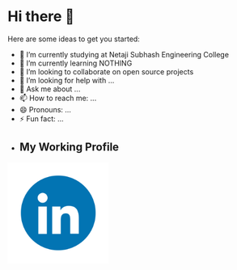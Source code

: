 # Hi there 👋



Here are some ideas to get you started:

- 🔭 I’m currently studying at Netaji Subhash Engineering College
- 🌱 I’m currently learning NOTHING
- 👯 I’m looking to collaborate on open source projects
- 🤔 I’m looking for help with ...
- 💬 Ask me about ...
- 📫 How to reach me: ...
- 😄 Pronouns: ...
- ⚡ Fun fact: ...
- ## My Working Profile



[<img src="https://github.com/Mayukh-Ganguly01/Mayukh-Ganguly01/blob/main/372102050_LINKEDIN_ICON_TRANSPARENT_1080.gif" width="200" height="200"/>](https://www.linkedin.com/in/mayukh-ganguly-5a9a01222/)
